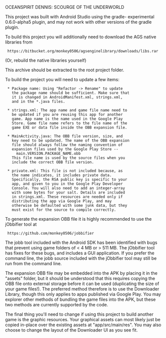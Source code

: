 OCEANSPIRIT DENNIS: SCOURGE OF THE UNDERWORLD

This project was built with Android Studio using the gradle-
experimental 0.6.0-alpha5 plugin, and may not work with other
versions of the gradle plugin.

To build this project you will additionally need to download
the AGS native libraries from

     https://bitbucket.org/monkey0506/agsenginelibrary/downloads/libs.rar

(Or, rebuild the native libraries yourself)

This archive should be extracted to the root project folder.

To build the project you will need to update a few items:

     * Package name: Using "Refactor -> Rename" to update
       the package name should be sufficient. Make sure that
       it is changed in AndroidManifest.xml, strings.xml,
       and in the *.java files.

     * strings.xml: The app name and game file name need to
       be updated if you are reusing this app for another
       game. App name is the name used in the Google Play
       Store. Game file name refers to the file name of the
       game EXE or data file inside the OBB expansion file.

     * MainActivity.java: The OBB file version, size, and
       key need to be updated. The name of the OBB expansion
       file should always follow the naming convention of
       expansion files used by the Google Play Store --
         main.VERSION.PACKAGE_NAME.obb
       This file name is used by the source files when you
       include the correct OBB file version.

     * private.xml: This file is not included because, as
       the name indicates, it includes private data.
       Specifically, the RSA public key is specific to your
       app, and given to you in the Google Play Developer
       Console. You will also need to add an integer-array
       with some bytes for your salt. Details are included
       in strings.xml. These resources are needed only if
       distributing the app via Google Play, and may
       otherwise be defaulted with some junk data, but they
       must exist for the source to compile correctly.

To generate the expansion OBB file it is highly recommended
to use the jObbifier tool at

     https://github.com/monkey0506/jobbifier

The jobb tool included with the Android SDK has been
identified with bugs that prevent using game folders of
< 4 MB or > 511 MB. The jObbifier tool has fixes for these
bugs, and includes a GUI application. If you prefer the
command line, the jobb source included with the jObbifier
tool may still be run from the command line.

The expansion OBB file may be embedded into the APK by
placing it in the "assets" folder, but it should be
understood that this requires copying the OBB file onto
external storage before it can be used (duplicating the
size of your game files!). The preferred method therefore
is to use the Downloader Library, though this only
applies to apps published via Google Play. You may
explorer other methods of bundling the game files into
the APK, but these two methods are currently supported
by the code.

The final thing you'll need to change if using this project
to build another game is the graphic resources. Your
graphical assets can most likely just be copied in-place
over the existing assets at "app/src/main/res". You may
also choose to change the layout of the Downloader UI as
you see fit.